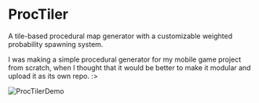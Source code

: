 # ProcTiler
A tile-based procedural map generator with a customizable weighted probability spawning system.
  
I was making a simple procedural generator for my mobile game project from scratch, when I thought that it would be better to make it modular and upload it as its own repo. :>  

![ProcTilerDemo](https://user-images.githubusercontent.com/111236045/226544580-afb632b6-6443-4f04-ad08-d32a806bf040.gif)
